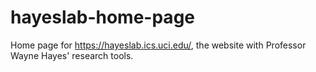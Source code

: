 # hayeslab-home-page
Home page for https://hayeslab.ics.uci.edu/, the website with Professor Wayne Hayes' research tools. 
